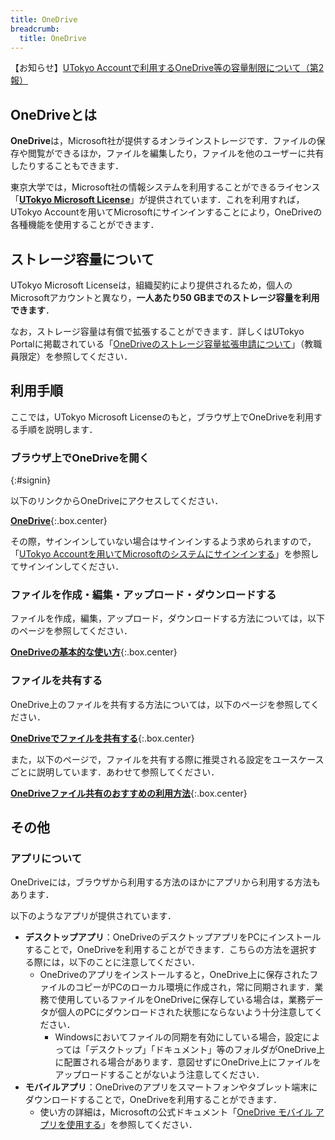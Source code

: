 ```yaml
---
title: OneDrive
breadcrumb:
  title: OneDrive
---
```


<div class="box--alert">
    【お知らせ】<a href="/notice/2024/0422-microsoft-storage/">UTokyo Accountで利用するOneDrive等の容量制限について（第2報）</a>
</div>

## OneDriveとは
**OneDrive**は，Microsoft社が提供するオンラインストレージです．ファイルの保存や閲覧ができるほか，ファイルを編集したり，ファイルを他のユーザーに共有したりすることもできます．

東京大学では，Microsoft社の情報システムを利用することができるライセンス「[**UTokyo Microsoft License**](..)」が提供されています．これを利用すれば，UTokyo Accountを用いてMicrosoftにサインインすることにより，OneDriveの各種機能を使用することができます．

## ストレージ容量について

UTokyo Microsoft Licenseは，組織契約により提供されるため，個人のMicrosoftアカウントと異なり，**一人あたり50 GBまでのストレージ容量を利用できます**．

なお，ストレージ容量は有償で拡張することができます．詳しくはUTokyo Portalに掲載されている「[OneDriveのストレージ容量拡張申請について](https://univtokyo.sharepoint.com/sites/utokyoportal/wiki/d/OneDrive_Change_Storage_Limit.aspx)」（教職員限定）を参照してください．

## 利用手順
ここでは，UTokyo Microsoft Licenseのもと，ブラウザ上でOneDriveを利用する手順を説明します．

<!-- なお，UTokyo AccountでMicrosoftに初めてサインインする場合には，「[UTokyo Microsoft LicenseでWeb版のOfficeアプリを利用する](/microsoft/office/web#initial)」を参照し，「利用開始までの手順」に従って設定を作業を行ってください． -->

### ブラウザ上でOneDriveを開く
{:#signin}

以下のリンクからOneDriveにアクセスしてください．

**[OneDrive](https://univtokyo-my.sharepoint.com/)**{:.box.center}

その際，サインインしていない場合はサインインするよう求められますので，「[UTokyo Accountを用いてMicrosoftのシステムにサインインする](/microsoft/signin#instruction)」を参照してサインインしてください．

### ファイルを作成・編集・アップロード・ダウンロードする
ファイルを作成，編集，アップロード，ダウンロードする方法については，以下のページを参照してください．

**[OneDriveの基本的な使い方](basic)**{:.box.center}

### ファイルを共有する
OneDrive上のファイルを共有する方法については，以下のページを参照してください．

**[OneDriveでファイルを共有する](share)**{:.box.center}

また，以下のページで，ファイルを共有する際に推奨される設定をユースケースごとに説明しています．あわせて参照してください．

**[OneDriveファイル共有のおすすめの利用方法](recommendation)**{:.box.center}

## その他
### アプリについて
OneDriveには，ブラウザから利用する方法のほかにアプリから利用する方法もあります．

以下のようなアプリが提供されています．

- **デスクトップアプリ**：OneDriveのデスクトップアプリをPCにインストールすることで，OneDriveを利用することができます．こちらの方法を選択する際には，以下のことに注意してください．
    - OneDriveのアプリをインストールすると，OneDrive上に保存されたファイルのコピーがPCのローカル環境に作成され，常に同期されます．業務で使用しているファイルをOneDriveに保存している場合は，業務データが個人のPCにダウンロードされた状態にならないよう十分注意してください．
        - Windowsにおいてファイルの同期を有効にしている場合，設定によっては「デスクトップ」「ドキュメント」等のフォルダがOneDrive上に配置される場合があります．意図せずにOneDrive上にファイルをアップロードすることがないよう注意してください．
    <!-- - アプリのインストール方法については，「[UTokyo Microsoft LicenseでOfficeアプリをインストールして利用する](./install)」を参照してください．ただし，Windows 10 以降を利用している場合には，アプリが初めからインストールされています． -->
- **モバイルアプリ**：OneDriveのアプリをスマートフォンやタブレット端末にダウンロードすることで，OneDriveを利用することができます．
    - 使い方の詳細は，Microsoftの公式ドキュメント「[OneDrive モバイル アプリを使用する](https://support.microsoft.com/ja-jp/office/onedrive-%E3%83%A2%E3%83%90%E3%82%A4%E3%83%AB-%E3%82%A2%E3%83%97%E3%83%AA%E3%82%92%E4%BD%BF%E7%94%A8%E3%81%99%E3%82%8B-d26c1b0d-8047-42bf-9104-f6e9a3576e62)」を参照してください．
